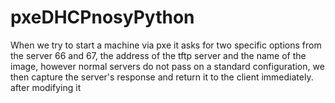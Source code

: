 # pxeDHCPnosyPython
 When we try to start a machine via pxe it asks for two specific options from the server 66 and 67, the address of the tftp server and the name of the image, however normal servers do not pass on a standard configuration, we then capture the server's response and return it to the client immediately. after modifying it
